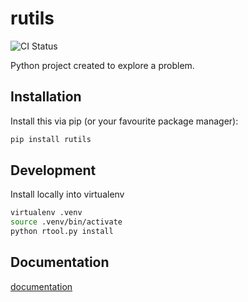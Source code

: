 # rutils

<p align="center">

![CI Status](https://github.com/romanchyla/rutils/actions/workflows/ci.yml/badge.svg)

  <!--
  <a href="https://codecov.io/gh/romanchyla/rutils">
    <img src="https://img.shields.io/codecov/c/github/romanchyla/rutils.svg?logo=codecov&logoColor=fff&style=flat-square" alt="Test coverage percentage">
  </a>
  //-->
</p>

Python project created to explore a problem.

## Installation

Install this via pip (or your favourite package manager):

```bash
pip install rutils
```

## Development

Install locally into virtualenv

```bash
virtualenv .venv
source .venv/bin/activate
python rtool.py install
```

## Documentation

[documentation](https://rutils.readthedocs.io)
